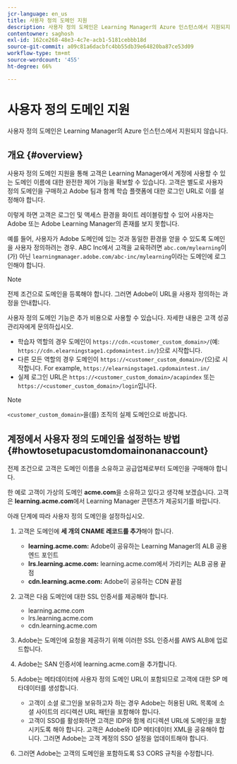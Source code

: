 ```yaml
---
jcr-language: en_us
title: 사용자 정의 도메인 지원
description: 사용자 정의 도메인은 Learning Manager의 Azure 인스턴스에서 지원되지 않습니다.
contentowner: saghosh
exl-id: 162ce268-48e3-4c7e-acb1-5181cebbb18d
source-git-commit: a09c81a6dacbfc4bb55db39e64820ba87ce53d09
workflow-type: tm+mt
source-wordcount: '455'
ht-degree: 66%

---
```


# 사용자 정의 도메인 지원

사용자 정의 도메인은 Learning Manager의 Azure 인스턴스에서 지원되지 않습니다.

## 개요 {#overview}

사용자 정의 도메인 지원을 통해 고객은 Learning Manager에서 계정에 사용할 수 있는 도메인 이름에 대한 완전한 제어 기능을 확보할 수 있습니다. 고객은 별도로 사용자 정의 도메인을 구매하고 Adobe 팀과 함께 학습 플랫폼에 대한 로그인 URL로 이를 설정해야 합니다.

이렇게 하면 고객은 로그인 및 액세스 환경을 화이트 레이블링할 수 있어 사용자는 Adobe 또는 Adobe Learning Manager의 존재를 보지 못합니다.

예를 들어, 사용자가 Adobe 도메인에 있는 것과 동일한 환경을 얻을 수 있도록 도메인을 사용자 정의하려는 경우. ABC Inc에서 고객을 교육하려면 `abc.com/mylearning`이(가) 아닌 `learningmanager.adobe.com/abc-inc/mylearning`이라는 도메인에 로그인해야 합니다.

>[!NOTE]
>
>전제 조건으로 도메인을 등록해야 합니다. 그러면 Adobe이 URL을 사용자 정의하는 과정을 안내합니다.


사용자 정의 도메인 기능은 추가 비용으로 사용할 수 있습니다. 자세한 내용은 고객 성공 관리자에게 문의하십시오.

* 학습자 역할의 경우 도메인이 `https://cdn.<customer_custom_domain>/`(예: `https://cdn.elearningstage1.cpdomaintest.in/`)으로 시작합니다.
* 다른 모든 역할의 경우 도메인이 `https://<customer_custom_domain>/`(으)로 시작합니다. For example, `https://elearningstage1.cpdomaintest.in/`
* 실제 로그인 URL은 `https://<customer_custom_domain>/acapindex` 또는 `https://<customer_custom_domain>/login`입니다.

>[!NOTE]
>
>`<customer_custom_domain>`을(를) 조직의 실제 도메인으로 바꿉니다.

## 계정에서 사용자 정의 도메인을 설정하는 방법 {#howtosetupacustomdomainonanaccount}

전제 조건으로 고객은 도메인 이름을 소유하고 공급업체로부터 도메인을 구매해야 합니다.

한 예로 고객이 가상의 도메인 **acme.com**&#x200B;을 소유하고 있다고 생각해 보겠습니다. 고객은 **learning.acme.com**&#x200B;에서 Learning Manager 콘텐츠가 제공되기를 바랍니다.

아래 단계에 따라 사용자 정의 도메인을 설정하십시오.

1. 고객은 도메인에 **세 개의 CNAME 레코드를 추가**&#x200B;해야 합니다.

   * **learning.acme.com:** Adobe이 공유하는 Learning Manager의 ALB 공용 엔드 포인트
   * **lrs.learning.acme.com:** learning.acme.com에서 가리키는 ALB 공용 끝점
   * **cdn.learning.acme.com:** Adobe이 공유하는 CDN 끝점

1. 고객은 다음 도메인에 대한 SSL 인증서를 제공해야 합니다.

   * learning.acme.com
   * lrs.learning.acme.com
   * cdn.learning.acme.com

1. Adobe는 도메인에 요청을 제공하기 위해 이러한 SSL 인증서를 AWS ALB에 업로드합니다.
1. Adobe는 SAN 인증서에 learning.acme.com을 추가합니다.
1. Adobe는 메타데이터에 사용자 정의 도메인 URL이 포함되므로 고객에 대한 SP 메타데이터를 생성합니다.

   * 고객이 소셜 로그인을 보유하고자 하는 경우 Adobe는 허용된 URL 목록에 소셜 사이트의 리디렉션 URL 패턴을 포함해야 합니다.
   * 고객이 SSO를 활성화하면 고객은 IDP와 함께 리디렉션 URL에 도메인을 포함시키도록 해야 합니다. 고객은 Adobe와 IDP 메타데이터 XML을 공유해야 합니다. 그러면 Adobe는 고객 계정의 SSO 설정을 업데이트해야 합니다.

1. 그러면 Adobe는 고객의 도메인을 포함하도록 S3 CORS 규칙을 수정합니다.
